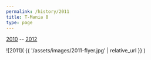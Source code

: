 ```yaml
---
permalink: /history/2011
title: T-Mania 8
type: page
---
```


[2010](/history/2010) -- [2012](/history/2012)

![2011]( {{ '/assets/images/2011-flyer.jpg' | relative_url }} )

